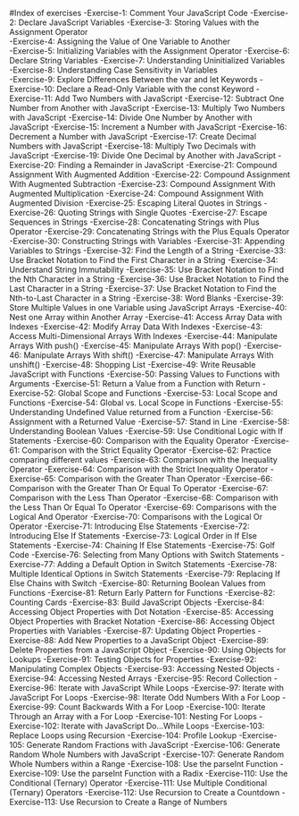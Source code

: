 #Index of exercises
-Exercise-1: Comment Your JavaScript Code
-Exercise-2: Declare JavaScript Variables
-Exercise-3: Storing Values with the Assignment Operator        
-Exercise-4: Assigning the Value of One Variable to Another     
-Exercise-5: Initializing Variables with the Assignment Operator
-Exercise-6: Declare String Variables
-Exercise-7: Understanding Uninitialized Variables
-Exercise-8: Understanding Case Sensitivity in Variables        
-Exercise-9: Explore Differences Between the var and let Keywords
-Exercise-10: Declare a Read-Only Variable with the const Keyword
-Exercise-11: Add Two Numbers with JavaScript
-Exercise-12: Subtract One Number from Another with JavaScript
-Exercise-13: Multiply Two Numbers with JavaScript
-Exercise-14: Divide One Number by Another with JavaScript
-Exercise-15: Increment a Number with JavaScript
-Exercise-16: Decrement a Number with JavaScript
-Exercise-17: Create Decimal Numbers with JavaScript
-Exercise-18: Multiply Two Decimals with JavaScript
-Exercise-19: Divide One Decimal by Another with JavaScript
-Exercise-20: Finding a Remainder in JavaScript
-Exercise-21: Compound Assignment With Augmented Addition
-Exercise-22: Compound Assignment With Augmented Subtraction
-Exercise-23: Compound Assignment With Augmented Multiplication
-Exercise-24: Compound Assignment With Augmented Division
-Exercise-25: Escaping Literal Quotes in Strings
-Exercise-26: Quoting Strings with Single Quotes
-Exercise-27: Escape Sequences in Strings
-Exercise-28: Concatenating Strings with Plus Operator
-Exercise-29: Concatenating Strings with the Plus Equals Operator
-Exercise-30: Constructing Strings with Variables
-Exercise-31: Appending Variables to Strings
-Exercise-32: Find the Length of a String
-Exercise-33: Use Bracket Notation to Find the First Character in a String
-Exercise-34: Understand String Immutability
-Exercise-35: Use Bracket Notation to Find the Nth Character in a String
-Exercise-36: Use Bracket Notation to Find the Last Character in a String
-Exercise-37: Use Bracket Notation to Find the Nth-to-Last Character in a String
-Exercise-38: Word Blanks
-Exercise-39: Store Multiple Values in one Variable using JavaScript Arrays
-Exercise-40: Nest one Array within Another Array
-Exercise-41: Access Array Data with Indexes
-Exercise-42: Modify Array Data With Indexes
-Exercise-43: Access Multi-Dimensional Arrays With Indexes
-Exercise-44: Manipulate Arrays With push()
-Exercise-45: Manipulate Arrays With pop()
-Exercise-46: Manipulate Arrays With shift()
-Exercise-47: Manipulate Arrays With unshift()
-Exercise-48: Shopping List
-Exercise-49: Write Reusable JavaScript with Functions
-Exercise-50: Passing Values to Functions with Arguments
-Exercise-51: Return a Value from a Function with Return
-Exercise-52: Global Scope and Functions
-Exercise-53: Local Scope and Functions
-Exercise-54: Global vs. Local Scope in Functions
-Exercise-55: Understanding Undefined Value returned from a Function
-Exercise-56: Assignment with a Returned Value
-Exercise-57: Stand in Line
-Exercise-58: Understanding Boolean Values
-Exercise-59: Use Conditional Logic with If Statements
-Exercise-60: Comparison with the Equality Operator
-Exercise-61: Comparison with the Strict Equality Operator
-Exercise-62: Practice comparing different values
-Exercise-63: Comparison with the Inequality Operator
-Exercise-64: Comparison with the Strict Inequality Operator
-Exercise-65: Comparison with the Greater Than Operator
-Exercise-66: Comparison with the Greater Than Or Equal To Operator
-Exercise-67: Comparison with the Less Than Operator
-Exercise-68: Comparison with the Less Than Or Equal To Operator
-Exercise-69: Comparisons with the Logical And Operator
-Exercise-70: Comparisons with the Logical Or Operator
-Exercise-71: Introducing Else Statements
-Exercise-72: Introducing Else If Statements
-Exercise-73: Logical Order in If Else Statements
-Exercise-74: Chaining If Else Statements
-Exercise-75: Golf Code
-Exercise-76: Selecting from Many Options with Switch Statements
-Exercise-77: Adding a Default Option in Switch Statements
-Exercise-78: Multiple Identical Options in Switch Statements
-Exercise-79: Replacing If Else Chains with Switch
-Exercise-80: Returning Boolean Values from Functions
-Exercise-81: Return Early Pattern for Functions
-Exercise-82: Counting Cards
-Exercise-83: Build JavaScript Objects
-Exercise-84: Accessing Object Properties with Dot Notation
-Exercise-85: Accessing Object Properties with Bracket Notation
-Exercise-86: Accessing Object Properties with Variables
-Exercise-87: Updating Object Properties
-Exercise-88: Add New Properties to a JavaScript Object
-Exercise-89: Delete Properties from a JavaScript Object
-Exercise-90: Using Objects for Lookups
-Exercise-91: Testing Objects for Properties
-Exercise-92: Manipulating Complex Objects
-Exercise-93: Accessing Nested Objects
-Exercise-94: Accessing Nested Arrays
-Exercise-95: Record Collection
-Exercise-96: Iterate with JavaScript While Loops
-Exercise-97: Iterate with JavaScript For Loops
-Exercise-98: Iterate Odd Numbers With a For Loop
-Exercise-99: Count Backwards With a For Loop
-Exercise-100: Iterate Through an Array with a For Loop
-Exercise-101: Nesting For Loops
-Exercise-102: Iterate with JavaScript Do...While Loops
-Exercise-103: Replace Loops using Recursion
-Exercise-104: Profile Lookup
-Exercise-105: Generate Random Fractions with JavaScript
-Exercise-106: Generate Random Whole Numbers with JavaScript
-Exercise-107: Generate Random Whole Numbers within a Range
-Exercise-108: Use the parseInt Function
-Exercise-109: Use the parseInt Function with a Radix
-Exercise-110: Use the Conditional (Ternary) Operator
-Exercise-111: Use Multiple Conditional (Ternary) Operators
-Exercise-112: Use Recursion to Create a Countdown
-Exercise-113: Use Recursion to Create a Range of Numbers